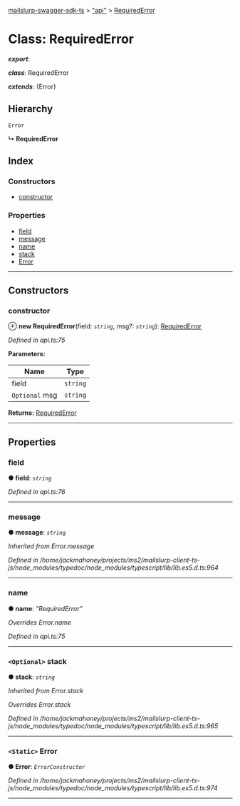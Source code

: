 [mailslurp-swagger-sdk-ts](../README.md) > ["api"](../modules/_api_.md) > [RequiredError](../classes/_api_.requirederror.md)

# Class: RequiredError

*__export__*: 

*__class__*: RequiredError

*__extends__*: {Error}

## Hierarchy

 `Error`

**↳ RequiredError**

## Index

### Constructors

* [constructor](_api_.requirederror.md#constructor)

### Properties

* [field](_api_.requirederror.md#field)
* [message](_api_.requirederror.md#message)
* [name](_api_.requirederror.md#name)
* [stack](_api_.requirederror.md#stack)
* [Error](_api_.requirederror.md#error)

---

## Constructors

<a id="constructor"></a>

###  constructor

⊕ **new RequiredError**(field: *`string`*, msg?: *`string`*): [RequiredError](_api_.requirederror.md)

*Defined in api.ts:75*

**Parameters:**

| Name | Type |
| ------ | ------ |
| field | `string` |
| `Optional` msg | `string` |

**Returns:** [RequiredError](_api_.requirederror.md)

___

## Properties

<a id="field"></a>

###  field

**● field**: *`string`*

*Defined in api.ts:76*

___
<a id="message"></a>

###  message

**● message**: *`string`*

*Inherited from Error.message*

*Defined in /home/jackmahoney/projects/ms2/mailslurp-client-ts-js/node_modules/typedoc/node_modules/typescript/lib/lib.es5.d.ts:964*

___
<a id="name"></a>

###  name

**● name**: *"RequiredError"*

*Overrides Error.name*

*Defined in api.ts:75*

___
<a id="stack"></a>

### `<Optional>` stack

**● stack**: *`string`*

*Inherited from Error.stack*

*Overrides Error.stack*

*Defined in /home/jackmahoney/projects/ms2/mailslurp-client-ts-js/node_modules/typedoc/node_modules/typescript/lib/lib.es5.d.ts:965*

___
<a id="error"></a>

### `<Static>` Error

**● Error**: *`ErrorConstructor`*

*Defined in /home/jackmahoney/projects/ms2/mailslurp-client-ts-js/node_modules/typedoc/node_modules/typescript/lib/lib.es5.d.ts:974*

___

